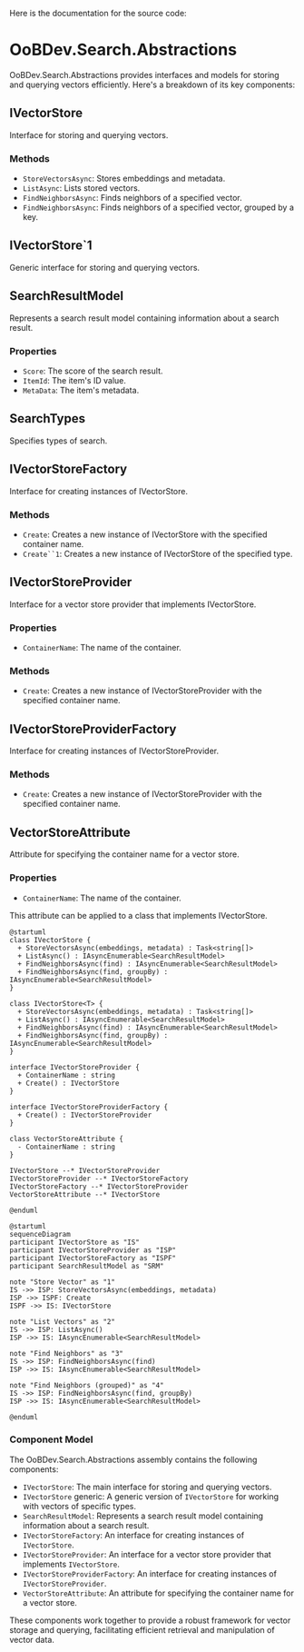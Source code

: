 Here is the documentation for the source code:

# OoBDev.Search.Abstractions

OoBDev.Search.Abstractions provides interfaces and models for storing and querying vectors efficiently. Here's a breakdown of its key components:

## IVectorStore

Interface for storing and querying vectors.

### Methods

* `StoreVectorsAsync`: Stores embeddings and metadata.
* `ListAsync`: Lists stored vectors.
* `FindNeighborsAsync`: Finds neighbors of a specified vector.
* `FindNeighborsAsync`: Finds neighbors of a specified vector, grouped by a key.

## IVectorStore`1

Generic interface for storing and querying vectors.

## SearchResultModel

Represents a search result model containing information about a search result.

### Properties

* `Score`: The score of the search result.
* `ItemId`: The item's ID value.
* `MetaData`: The item's metadata.

## SearchTypes

Specifies types of search.

## IVectorStoreFactory

Interface for creating instances of IVectorStore.

### Methods

* `Create`: Creates a new instance of IVectorStore with the specified container name.
* `Create``1`: Creates a new instance of IVectorStore of the specified type.

## IVectorStoreProvider

Interface for a vector store provider that implements IVectorStore.

### Properties

* `ContainerName`: The name of the container.

### Methods

* `Create`: Creates a new instance of IVectorStoreProvider with the specified container name.

## IVectorStoreProviderFactory

Interface for creating instances of IVectorStoreProvider.

### Methods

* `Create`: Creates a new instance of IVectorStoreProvider with the specified container name.

## VectorStoreAttribute

Attribute for specifying the container name for a vector store.

### Properties

* `ContainerName`: The name of the container.

This attribute can be applied to a class that implements IVectorStore.

```plantuml
@startuml
class IVectorStore {
  + StoreVectorsAsync(embeddings, metadata) : Task<string[]>
  + ListAsync() : IAsyncEnumerable<SearchResultModel>
  + FindNeighborsAsync(find) : IAsyncEnumerable<SearchResultModel>
  + FindNeighborsAsync(find, groupBy) : IAsyncEnumerable<SearchResultModel>
}

class IVectorStore<T> {
  + StoreVectorsAsync(embeddings, metadata) : Task<string[]>
  + ListAsync() : IAsyncEnumerable<SearchResultModel>
  + FindNeighborsAsync(find) : IAsyncEnumerable<SearchResultModel>
  + FindNeighborsAsync(find, groupBy) : IAsyncEnumerable<SearchResultModel>
}

interface IVectorStoreProvider {
  + ContainerName : string
  + Create() : IVectorStore
}

interface IVectorStoreProviderFactory {
  + Create() : IVectorStoreProvider
}

class VectorStoreAttribute {
  - ContainerName : string
}

IVectorStore --* IVectorStoreProvider
IVectorStoreProvider --* IVectorStoreFactory
IVectorStoreFactory --* IVectorStoreProvider
VectorStoreAttribute --* IVectorStore

@enduml
```

```plantuml
@startuml
sequenceDiagram
participant IVectorStore as "IS"
participant IVectorStoreProvider as "ISP"
participant IVectorStoreFactory as "ISPF"
participant SearchResultModel as "SRM"

note "Store Vector" as "1"
IS ->> ISP: StoreVectorsAsync(embeddings, metadata)
ISP ->> ISPF: Create
ISPF ->> IS: IVectorStore

note "List Vectors" as "2"
IS ->> ISP: ListAsync()
ISP ->> IS: IAsyncEnumerable<SearchResultModel>

note "Find Neighbors" as "3"
IS ->> ISP: FindNeighborsAsync(find)
ISP ->> IS: IAsyncEnumerable<SearchResultModel>

note "Find Neighbors (grouped)" as "4"
IS ->> ISP: FindNeighborsAsync(find, groupBy)
ISP ->> IS: IAsyncEnumerable<SearchResultModel>

@enduml
```

### Component Model

The OoBDev.Search.Abstractions assembly contains the following components:

* `IVectorStore`: The main interface for storing and querying vectors.
* `IVectorStore` generic: A generic version of `IVectorStore` for working with vectors of specific types.
* `SearchResultModel`: Represents a search result model containing information about a search result.
* `IVectorStoreFactory`: An interface for creating instances of `IVectorStore`.
* `IVectorStoreProvider`: An interface for a vector store provider that implements `IVectorStore`.
* `IVectorStoreProviderFactory`: An interface for creating instances of `IVectorStoreProvider`.
* `VectorStoreAttribute`: An attribute for specifying the container name for a vector store.

These components work together to provide a robust framework for vector storage and querying, facilitating efficient retrieval and manipulation of vector data.